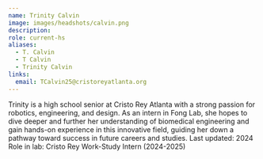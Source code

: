 ```yaml
---
name: Trinity Calvin
image: images/headshots/calvin.png
description: 
role: current-hs
aliases:
  - T. Calvin
  - T Calvin
  - Trinity Calvin
links:
  email: TCalvin25@cristoreyatlanta.org
---
```


Trinity is a high school senior at Cristo Rey Atlanta with a strong passion for robotics, engineering, and design. As an intern in Fong Lab, she hopes to dive deeper and further her understanding of biomedical engineering and gain hands-on experience in this innovative field, guiding her down a pathway toward success in future careers and studies.
Last updated: 2024
Role in lab: Cristo Rey Work-Study Intern (2024-2025)
